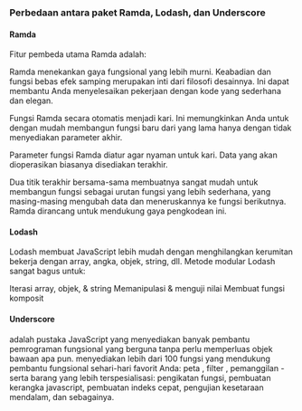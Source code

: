### Perbedaan antara paket Ramda, Lodash, dan Underscore

#### Ramda
Fitur pembeda utama Ramda adalah:

Ramda menekankan gaya fungsional yang lebih murni. Keabadian dan fungsi bebas efek samping merupakan inti dari filosofi desainnya. Ini dapat membantu Anda menyelesaikan pekerjaan dengan kode yang sederhana dan elegan.

Fungsi Ramda secara otomatis menjadi kari. Ini memungkinkan Anda untuk dengan mudah membangun fungsi baru dari yang lama hanya dengan tidak menyediakan parameter akhir.

Parameter fungsi Ramda diatur agar nyaman untuk kari. Data yang akan dioperasikan biasanya disediakan terakhir.

Dua titik terakhir bersama-sama membuatnya sangat mudah untuk membangun fungsi sebagai urutan fungsi yang lebih sederhana, yang masing-masing mengubah data dan meneruskannya ke fungsi berikutnya. Ramda dirancang untuk mendukung gaya pengkodean ini.
#### Lodash
Lodash membuat JavaScript lebih mudah dengan menghilangkan kerumitan bekerja dengan array, angka, objek, string, dll.
Metode modular Lodash sangat bagus untuk:

Iterasi array, objek, & string
Memanipulasi & menguji nilai
Membuat fungsi komposit
#### Underscore
adalah pustaka JavaScript yang menyediakan banyak pembantu pemrograman fungsional yang berguna tanpa perlu memperluas objek bawaan apa pun.
menyediakan lebih dari 100 fungsi yang mendukung pembantu fungsional sehari-hari favorit Anda: peta , filter , pemanggilan - serta barang yang lebih terspesialisasi: pengikatan fungsi, pembuatan kerangka javascript, pembuatan indeks cepat, pengujian kesetaraan mendalam, dan sebagainya.